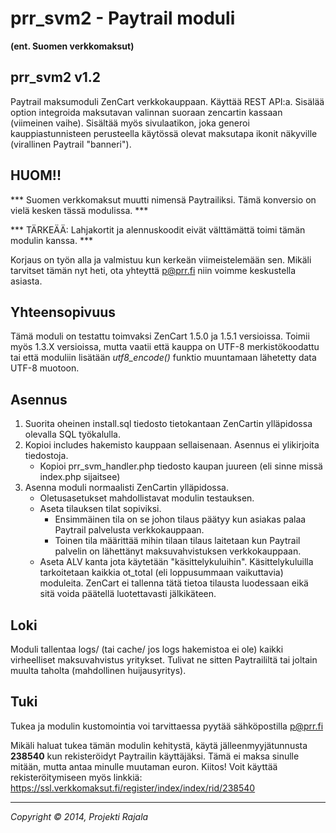 prr_svm2 - Paytrail moduli
===============

**(ent. Suomen verkkomaksut)**

## prr_svm2 v1.2

Paytrail maksumoduli ZenCart verkkokauppaan. Käyttää REST API:a.
Sisälää option integroida maksutavan valinnan suoraan zencartin kassaan (viimeinen vaihe).
Sisältää myös sivulaatikon, joka generoi kauppiastunnisteen perusteella käytössä olevat maksutapa ikonit näkyville (virallinen Paytrail "banneri").

## HUOM!!

*** Suomen verkkomaksut muutti nimensä Paytrailiksi. Tämä konversio on vielä kesken tässä modulissa. ***

*** TÄRKEÄÄ: Lahjakortit ja alennuskoodit eivät välttämättä toimi tämän modulin kanssa. ***

Korjaus on työn alla ja valmistuu kun kerkeän viimeistelemään sen. Mikäli tarvitset tämän nyt heti, ota yhteyttä p@prr.fi niin voimme keskustella asiasta.


## Yhteensopivuus

Tämä moduli on testattu toimvaksi ZenCart 1.5.0 ja 1.5.1 versioissa.
Toimii myös 1.3.X versioissa, mutta vaatii että kauppa on UTF-8 merkistökoodattu tai että moduliin lisätään *utf8_encode()* funktio muuntamaan lähetetty data UTF-8 muotoon.


## Asennus

1. Suorita oheinen install.sql tiedosto tietokantaan ZenCartin ylläpidossa olevalla SQL työkalulla.
2. Kopioi includes hakemisto kauppaan sellaisenaan. Asennus ei ylikirjoita tiedostoja.
   - Kopioi prr_svm_handler.php tiedosto kaupan juureen (eli sinne missä index.php sijaitsee)
3. Asenna moduli normaalisti ZenCartin ylläpidossa.
   - Oletusasetukset mahdollistavat modulin testauksen.
   - Aseta tilauksen tilat sopiviksi.
     * Ensimmäinen tila on se johon tilaus päätyy kun asiakas palaa Paytrail palvelusta verkkokauppaan.
     * Toinen tila määrittää mihin tilaan tilaus laitetaan kun Paytrail palvelin on lähettänyt maksuvahvistuksen verkkokauppaan.
   - Aseta ALV kanta jota käytetään "käsittelykuluihin".
     Käsittelykuluilla tarkoitetaan kaikkia ot_total (eli loppusummaan vaikuttavia) moduleita.
     ZenCart ei tallenna tätä tietoa tilausta luodessaan eikä sitä voida päätellä luotettavasti jälkikäteen.


## Loki

Moduli tallentaa logs/ (tai cache/ jos logs hakemistoa ei ole) kaikki virheelliset maksuvahvistus yritykset. Tulivat ne sitten Paytraililtä tai joltain muulta taholta (mahdollinen huijausyritys).


## Tuki

Tukea ja modulin kustomointia voi tarvittaessa pyytää sähköpostilla p@prr.fi

Mikäli haluat tukea tämän modulin kehitystä, käytä jälleenmyyjätunnusta **238540** kun rekisteröidyt Paytrailin käyttäjäksi.
Tämä ei maksa sinulle mitään, mutta antaa minulle muutaman euron. Kiitos!
Voit käyttää rekisteröitymiseen myös linkkiä: https://ssl.verkkomaksut.fi/register/index/index/rid/238540


------------
*Copyright &copy; 2014, Projekti Rajala*
